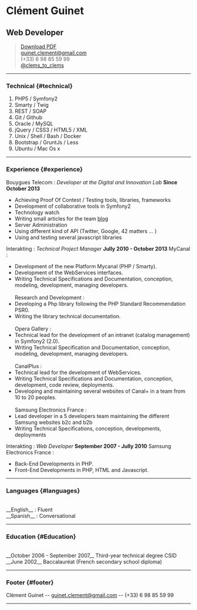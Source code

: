 # Cl&eacute;ment Guinet
## Web Developer

> [Download PDF](resume.pdf)<br>
> [guinet.clement@gmail.com](guinet.clement@gmail.com)<br>
> (+33) 6 98 85 59 99<br>
> [@clems_to_clems](https://twitter.com/clems_to_clems)

-------

### Technical {#technical}

1. PHP5 / Symfony2
1. Smarty / Twig
1. REST / SOAP
1. Git / Github
1. Oracle / MySQL
1. jQuery / CSS3 / HTML5 / XML
1. Unix / Shell / Bash / Docker
1. Bootstrap / GruntJs / Less
1. Ubuntu / Mac Os x

------

### Experience {#experience}

Bouygues Telecom
: *Developer at the Digital and Innovation Lab*
  __Since October 2013__
  - Achieving Proof Of Contest / Testing tools, libraries, frameworks<br>
  - Development of collaborative tools in Symfony2<br>
  - Technology watch<br>
  - Writing small articles for the team [blog](http://midlab.fr)<br>
  - Server Administration <br>
  - Using different kind of API (Twitter, Google, 42 matters ... )<br>
  - Using and testing several javascript libraries<br>


Interakting
: *Technical Project Manager*
  __Jully 2010 - October 2013__
  MyCanal :<br>
  - Development of the new Platform Mycanal (PHP / Smarty).<br>
  - Development of the WebServices interfaces.<br>
  - Writing Technical Specifications and Documentation, conception, modeling, development, managing developers.<br><br>
  Research and Development :<br>
  - Developing a Php library following the PHP Standard Recommendation PSR0.<br>
  - Writing the library technical documentation.<br><br>
  Opera Gallery :<br>
  - Technical lead for the development of an intranet (catalog management) in Symfony2 (2.0).<br>
  - Writing Technical Specification and Documentation, conception, modeling, development, managing developers.<br><br>
  CanalPlus :<br>
  - Technical lead for the development of WebServices.<br>
  - Writing Technical Specifications and Documentation, conception, development, code review, deployments.<br>
  - Developing and maintaining several websites of Canal+ in a team from 10 to 20 peoples.<br><br>
  Samsung Electronics France :<br>
  - Lead developer in a 5 developers team maintaining the different Samsung websites b2c and b2b<br>
  - Writing Technical Specifications, conception, developments, deployments<br>


Interakting
: *Web Developer*
  __September 2007 - Jully 2010__
  Samsung Electronics France :<br>
  - Back-End Developments in PHP.<br>
  - Front-End Developments in PHP, HTML and Javascript.<br>


-------

### Languages {#languages}
<br>
__English__ : Fluent<br>
__Spanish__ : Conversational

-------

### Education {#Education}
<br>
  __October 2006 -  September 2007__
  Third-year technical degree CSID<br>
  __June 2002__
  Baccalauréat (French secondary school diploma)


------

### Footer {#footer}

Cl&eacute;ment Guinet -- [guinet.clement@gmail.com](guinet.clement@gmail.com) -- (+33) 6 98 85 59 99

------

